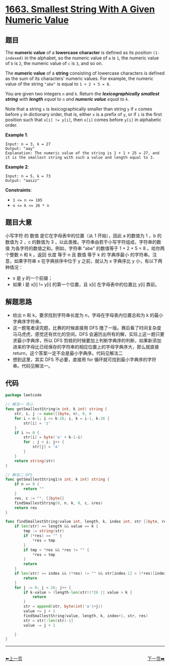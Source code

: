 # [1663. Smallest String With A Given Numeric Value](https://leetcode.com/problems/smallest-string-with-a-given-numeric-value/)

## 题目

The **numeric value** of a **lowercase character** is defined as its position `(1-indexed)` in the alphabet, so the numeric value of `a` is `1`, the numeric value of `b` is `2`, the numeric value of `c` is `3`, and so on.

The **numeric value** of a **string** consisting of lowercase characters is defined as the sum of its characters' numeric values. For example, the numeric value of the string `"abe"` is equal to `1 + 2 + 5 = 8`.

You are given two integers `n` and `k`. Return *the **lexicographically smallest string** with **length** equal to `n` and **numeric value** equal to `k`.*

Note that a string `x` is lexicographically smaller than string `y` if `x` comes before `y` in dictionary order, that is, either `x` is a prefix of `y`, or if `i` is the first position such that `x[i] != y[i]`, then `x[i]` comes before `y[i]` in alphabetic order.

**Example 1**:

```
Input: n = 3, k = 27
Output: "aay"
Explanation: The numeric value of the string is 1 + 1 + 25 = 27, and it is the smallest string with such a value and length equal to 3.
```

**Example 2**:

```
Input: n = 5, k = 73
Output: "aaszz"
```

**Constraints**:

- `1 <= n <= 105`
- `n <= k <= 26 * n`

## 题目大意

小写字符 的 数值 是它在字母表中的位置（从 1 开始），因此 a 的数值为 1 ，b 的数值为 2 ，c 的数值为 3 ，以此类推。字符串由若干小写字符组成，字符串的数值 为各字符的数值之和。例如，字符串 "abe" 的数值等于 1 + 2 + 5 = 8 。给你两个整数 n 和 k 。返回 长度 等于 n 且 数值 等于 k 的 字典序最小 的字符串。注意，如果字符串 x 在字典排序中位于 y 之前，就认为 x 字典序比 y 小，有以下两种情况：

- x 是 y 的一个前缀；
- 如果 i 是 x[i] != y[i] 的第一个位置，且 x[i] 在字母表中的位置比 y[i] 靠前。

## 解题思路

- 给出 n 和 k，要求找到字符串长度为 n，字母在字母表内位置总和为 k 的最小字典序字符串。
- 这一题笔者读完题，比赛的时候直接用 DFS 撸了一版。赛后看了时间复杂度马马虎虎，感觉还有优化的空间。DFS 会遍历出所有的解，实际上这一题只要求最小字典序，所以 DFS 剪枝的时候要加上判断字典序的判断，如果新添加进来的字母比已经保存的字符串的相应位置上的字母字典序大，那么就直接 return，这个答案一定不会是最小字典序。代码见解法二
- 想到这里，其实 DFS 不必要，直接用 for 循环就可找到最小字典序的字符串。代码见解法一。

## 代码

```go
package leetcode

// 解法一 贪心
func getSmallestString(n int, k int) string {
    str, i, j := make([]byte, n), 0, 0
    for i = n-1; i <= k-26; i, k = i-1, k-26 {
        str[i] = 'z'
    }
    if i >= 0 {
        str[i] = byte('a' + k-1-i)
        for ; j < i; j++ {
            str[j] = 'a'
        }
    }
    return string(str)
}

// 解法二 DFS
func getSmallestString1(n int, k int) string {
	if n == 0 {
		return ""
	}
	res, c := "", []byte{}
	findSmallestString(0, n, k, 0, c, &res)
	return res
}

func findSmallestString(value int, length, k, index int, str []byte, res *string) {
	if len(str) == length && value == k {
		tmp := string(str)
		if (*res) == "" {
			*res = tmp
		}
		if tmp < *res && *res != "" {
			*res = tmp
		}
		return
	}
	if len(str) >= index && (*res) != "" && str[index-1] > (*res)[index-1] {
		return
	}
	for j := 0; j < 26; j++ {
		if k-value > (length-len(str))*26 || value > k {
			return
		}
		str = append(str, byte(int('a')+j))
		value += j + 1
		findSmallestString(value, length, k, index+1, str, res)
		str = str[:len(str)-1]
		value -= j + 1

	}
}
```


----------------------------------------------
<div style="display: flex;justify-content: space-between;align-items: center;">
<p><a href="https://books.halfrost.com/leetcode/ChapterFour/1662.Check-If-Two-String-Arrays-are-Equivalent/">⬅️上一页</a></p>
<p><a href="https://books.halfrost.com/leetcode/ChapterFour/1664.Ways-to-Make-a-Fair-Array/">下一页➡️</a></p>
</div>
